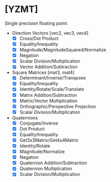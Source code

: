 # [YZMT]

Single precision floating point:

+ Direction Vectors [vec2, vec3, vec4]
  - [x] Cross/Dot Product
  - [x] Equality/Inequality
  - [x] Magnitude/MagnitudeSquared/Normalize
  - [x] Negation
  - [x] Scalar Division/Multiplication
  - [x] Vector Addition/Subtraction

+ Square Matrices [mat3, mat4]
  - [x] Determinant/Inverse/Transpose
  - [x] Equality/Inequality
  - [x] Identity/Rotate/Scale/Translate
  - [x] Matrix Addition/Subtraction
  - [x] Matrix/Vector Multiplication
  - [x] Orthographic/Perspective Projection
  - [x] Scalar Division/Multiplication

+ Quaternions
  - [x] Conjugate/Inverse
  - [x] Dot Product
  - [x] Equality/Inequality
  - [x] Get3x3Matrix/Get4x4Matrix
  - [x] Identity/Rotate
  - [x] Magnitude/Normalize
  - [x] Negation
  - [x] Quaternion Addition/Subtraction
  - [x] Quaternion Multiplication
  - [x] Scalar Division/Multiplication
